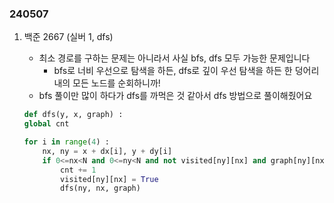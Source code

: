 ### 240507

1. 백준 2667 (실버 1, dfs)

   - 최소 경로를 구하는 문제는 아니라서 사실 bfs, dfs 모두 가능한 문제입니다
     - bfs로 너비 우선으로 탐색을 하든, dfs로 깊이 우선 탐색을 하든 한 덩어리 내의 모든 노드를 순회하니까!
   - bfs 풀이만 많이 하다가 dfs를 까먹은 것 같아서 dfs 방법으로 풀이해줬어요

   ```python
   def dfs(y, x, graph) :
   global cnt

   for i in range(4) :
       nx, ny = x + dx[i], y + dy[i]
       if 0<=nx<N and 0<=ny<N and not visited[ny][nx] and graph[ny][nx] == 1 :
           cnt += 1
           visited[ny][nx] = True
           dfs(ny, nx, graph)
   ```
